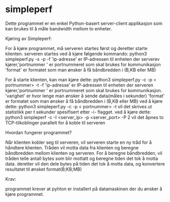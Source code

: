 # simpleperf
Dette programmet er en enkel Python-basert server-client applikasjon som kan brukes til å måle bandwidth mellom to enheter.

Kjøring av Simpleperf:

For å kjøre programmet, må serveren startes først og deretter starte klienten. serveren startes ved å kjøre følgende kommando:
python3 simpleperf.py -s <ip-adresse> -p <portnummer> -f <format>
'ip-adresse' er IP-adressen til enheten der serverev kjører,'portnummer ' er portnummeret som skal brukes for kommunikasjon 
'format' er formatet som man ønsker å få båndbredden i (B,KB eller MB)

For å starte klienten, kan man kjøre dette:
python3 simpleperf.py -c <ip-adresse> -p < portnummer> -t <varighet> -f <format>
'ip-adresse' er IP-adressen til enheten der serveren kjører,'portnummer ' er portnummeret som skal brukes for kommunikasjon.
'varighet' er hvor lenge man ønsker å sende data(måles i sekunder)
'format' er formatet som man ønsker å få båndbredden i (B,KB eller MB)
ved å kjøre dette: python3 simpleperf.py -c <ip-adresse> -p < portnummer> -t  vil det skrives ut statistikk per t sekunder spesifisert etter -i- flagget.
ved å kjøre dette: python3 simpleperf -c -I <server_ip> -p <server_port> -P 2   vil det åpnes to TCP-tilkoblinger parallelt for å koble til serveren


Hvordan fungerer programmet?

Når klienten kobler seg til serveren, vil serveren starte en ny tråd for å håndtere klienten. Tråden vil motta data fra klienten og beregne båndbredden mellom klienten og serveren.
For å beregne båndbredden, vil tråden telle antall bytes som blir mottatt og beregne tiden det tok å motta data. deretter vil den dele bytes på tiden det tok å motta data, og konvertere resultatet til ønsket format(B;KB;MB)

Krav:

programmet krever at pyhton er installert på datamaskinen der du ønsker å kjøre programmet.